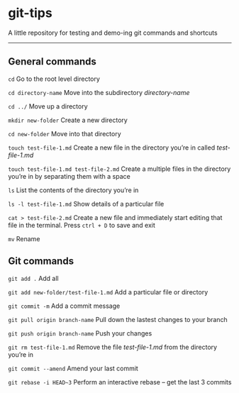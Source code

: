 # git-tips

A little repository for testing and demo-ing git commands and shortcuts

---

## General commands

`cd`
Go to the root level directory

`cd directory-name`
Move into the subdirectory _directory-name_

`cd ../`
Move up a directory

`mkdir new-folder`
Create a new directory

`cd new-folder`
Move into that directory

`touch test-file-1.md`
Create a new file in the directory you’re in called _test-file-1.md_

`touch test-file-1.md test-file-2.md`
Create a multiple files in the directory you’re in by separating them with a space

`ls`
List the contents of the directory you’re in

`ls -l test-file-1.md`
Show details of a particular file

`cat > test-file-2.md`
Create a new file and immediately start editing that file in the terminal. Press `ctrl + D` to save and exit

`mv`
Rename

## Git commands

`git add .`
Add all

`git add new-folder/test-file-1.md`
Add a particular file or directory

`git commit -m`
Add a commit message

`git pull origin branch-name`
Pull down the lastest changes to your branch

`git push origin branch-name`
Push your changes

`git rm test-file-1.md`
Remove the file _test-file-1.md_ from the directory you’re in

`git commit --amend`
Amend your last commit

`git rebase -i HEAD~3`
Perform an interactive rebase – get the last 3 commits
